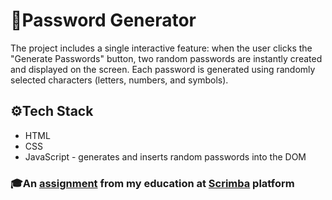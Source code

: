 # 🔐Password Generator

The project includes a single interactive feature: when the user clicks the "Generate Passwords" button, two random passwords are instantly created and displayed on the screen. Each password is generated using randomly selected characters (letters, numbers, and symbols).

## ⚙️Tech Stack
- HTML
- CSS
- JavaScript - generates and inserts random passwords into the DOM

### 🎓An [assignment](https://www.figma.com/design/NEj9JDycMjF3XKXq7swoc9/Random-Password-Generator--New-version-?node-id=0-1&p=f&t=NTXiyIm0LSssS6qr-0) from my education at [Scrimba](https://scrimba.com/home) platform